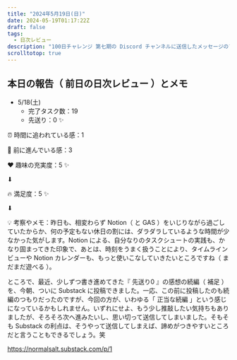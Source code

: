 ```yaml
---
title: "2024年5月19日(日)"
date: 2024-05-19T01:17:22Z
draft: false
tags:
  - 日次レビュー
description: "100日チャレンジ 第七期の Discord チャンネルに送信したメッセージのアーカイブ"
scrolltotop: true
---
```


## 本日の報告（ 前日の日次レビュー ）とメモ

- 5/18(土)
  - 完了タスク数：19
  - 先送り：0 ✨

⏰ 時間に追われている感：1

💪 前に進んでいる感：3

❤️ 趣味の充実度：5 ✨

⬇︎

🔥 満足度：5 ✨

⬇︎

💡 考察やメモ：昨日も、相変わらず Notion（ と GAS ）をいじりながら過ごしていたからか、何の予定もない休日の割には、ダラダラしているような時間が少なかった気がします。Notion による、自分なりのタスクシュートの実践も、かなり固まってきた印象で、あとは、時刻をうまく扱うことにより、タイムラインビューや Notion カレンダーも、もっと使いこなしていきたいところですね（ まだまだ遊べる ）。

ところで、最近、少しずつ書き進めてきた『 先送り0 』の感想の続編（ 補足 ）を、今朝、ついに Substack に投稿できました。一応、この前に投稿したのも続編のつもりだったのですが、今回の方が、いわゆる「 正当な続編 」という感じになっているかもしれません。いずれにせよ、もう少し推敲したい気持ちもありましたが、そろそろ次へ進みたいし、思い切って送信してしまいました。そもそも Substack の利点は、そうやって送信してしまえば、諦めがつきやすいところだと言うこともできるでしょう。笑

https://normalsalt.substack.com/p/1
